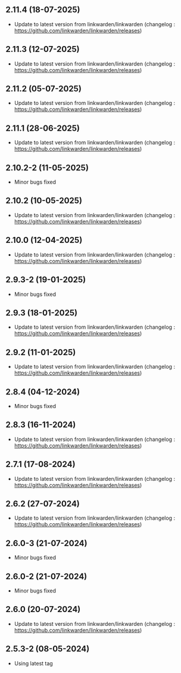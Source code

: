 
## 2.11.4 (18-07-2025)
- Update to latest version from linkwarden/linkwarden (changelog : https://github.com/linkwarden/linkwarden/releases)
## 2.11.3 (12-07-2025)

- Update to latest version from linkwarden/linkwarden (changelog : https://github.com/linkwarden/linkwarden/releases)

## 2.11.2 (05-07-2025)

- Update to latest version from linkwarden/linkwarden (changelog : https://github.com/linkwarden/linkwarden/releases)

## 2.11.1 (28-06-2025)

- Update to latest version from linkwarden/linkwarden (changelog : https://github.com/linkwarden/linkwarden/releases)

## 2.10.2-2 (11-05-2025)

- Minor bugs fixed

## 2.10.2 (10-05-2025)

- Update to latest version from linkwarden/linkwarden (changelog : https://github.com/linkwarden/linkwarden/releases)

## 2.10.0 (12-04-2025)

- Update to latest version from linkwarden/linkwarden (changelog : https://github.com/linkwarden/linkwarden/releases)

## 2.9.3-2 (19-01-2025)

- Minor bugs fixed

## 2.9.3 (18-01-2025)

- Update to latest version from linkwarden/linkwarden (changelog : https://github.com/linkwarden/linkwarden/releases)

## 2.9.2 (11-01-2025)

- Update to latest version from linkwarden/linkwarden (changelog : https://github.com/linkwarden/linkwarden/releases)

## 2.8.4 (04-12-2024)

- Minor bugs fixed

## 2.8.3 (16-11-2024)

- Update to latest version from linkwarden/linkwarden (changelog : https://github.com/linkwarden/linkwarden/releases)

## 2.7.1 (17-08-2024)

- Update to latest version from linkwarden/linkwarden (changelog : https://github.com/linkwarden/linkwarden/releases)

## 2.6.2 (27-07-2024)

- Update to latest version from linkwarden/linkwarden (changelog : https://github.com/linkwarden/linkwarden/releases)

## 2.6.0-3 (21-07-2024)

- Minor bugs fixed

## 2.6.0-2 (21-07-2024)

- Minor bugs fixed

## 2.6.0 (20-07-2024)

- Update to latest version from linkwarden/linkwarden (changelog : https://github.com/linkwarden/linkwarden/releases)

## 2.5.3-2 (08-05-2024)

- Using latest tag

